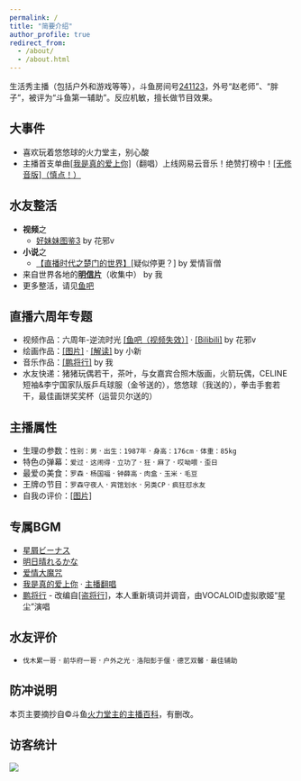 ```yaml
---
permalink: /
title: "简要介绍"
author_profile: true
redirect_from: 
  - /about/
  - /about.html
---
```


生活秀主播（包括户外和游戏等等），斗鱼房间号[241123](https://www.douyu.com/241123)，外号“赵老师”、“胖子”，被评为“斗鱼第一辅助”。反应机敏，擅长做节目效果。

## 大事件

* 喜欢玩着悠悠球的火力堂主，别心酸
* 主播首支单曲[[我是真的爱上你]](https://music.163.com/song?id=1877540723)（翻唱）上线网易云音乐！绝赞打榜中！[[无修音版]（慎点！）](https://music.163.com/song?id=1878572653)

## 水友整活

* **视频**之
  * [好妹妹图鉴3](https://yuba.douyu.com/p/983309451641741015) by 花邪v
* **小说**之
  * [【直播时代之楚门的世界】](https://yuba.douyu.com/p/998187491625529337)[疑似停更？] by 爱情盲僧
* 来自世界各地的[**明信片**](https://huolitangzhu.github.io/postcards/)（收集中） by 我
* 更多整活，请见[鱼吧](https://yuba.douyu.com/group/3022) 

## 直播六周年专题

* 视频作品：六周年-逆流时光 [[鱼吧（视频失效）]](https://yuba.douyu.com/p/255485431620106597) · [[Bilibili]](https://www.bilibili.com/video/BV16Q4y1d7Va) by 花邪v
* 绘画作品：[[图片]](/images/sixyear/xiaoxin-pic.jpg) · [[解读]](/images/sixyear/xiaoxin-jiedu.png) by 小新
* 音乐作品：[[鹏将行]](https://yuba.douyu.com/p/593050641622217731) by 我
* 水友快递：猪猪玩偶若干，茶叶，与女嘉宾合照木版画，火箭玩偶，CELINE短袖&李宁国家队版乒乓球服（金爷送的），悠悠球（我送的），拳击手套若干，最佳画饼奖奖杯（运营贝尔送的）

## 主播属性

* 生理の参数：`性别：男` · `出生：1987年` · `身高：176cm` · `体重：85kg`
* 特色の弹幕：`爱过` · `这闹得` · `立功了` · `狂` · `麻了` · `哎呦喂` · `歪日`
* 最爱の美食：`罗森` · `杨国福` · `钟薛高` · `肉盒` · `玉米` · `毛豆`
* 王牌の节目：`罗森守夜人` · `宾馆划水` · `另类CP` · `疯狂怼水友`
* 自我の评价：[[图片]](/images/about/bio.png)

## 专属BGM

* [星屑ビーナス](https://music.163.com/#/song?id=476081899)
* [明日晴れるかな](https://music.163.com/#/song?id=26144177)
* [爱情大魔咒](https://music.163.com/#/song?id=327687)
* [我是真的爱上你](https://music.163.com/#/song?id=492151019) · [主播翻唱](https://music.163.com/song?id=1877540723)
* [鹏将行](https://yuba.douyu.com/p/593050641622217731) - 改编自[[盗将行]](https://music.163.com/#/song?id=574566207)，本人重新填词并调音，由VOCALOID虚拟歌姬“星尘”演唱

## 水友评价

* `伐木累一哥` · `前华府一哥` · `户外之光` · `洛阳彭于偃` · `德艺双馨` · `最佳辅助` 

## 防冲说明

本页主要摘抄自©️斗鱼[火力堂主的主播百科](https://yuba.douyu.com/group/anchorWiki/3022)，有删改。

## 访客统计

<a href='https://clustrmaps.com/site/1bhdu'  title='Visit tracker'><img src='//clustrmaps.com/map_v2.png?cl=2d78ad&w=550&t=tt&d=8wI_4ryryfVbB3hHqobTSlDt2VmKs_d-EwWvGFA3BN0&co=ffffff&ct=000000'/></a>
